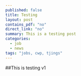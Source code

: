 ```yaml
---
published: false
title: Testing
layout: post
contains_pdf: "no"
direct_link: "no"
summary: This is a testing post
categories: 
  - job
  - news
tags: "jobs, cwp, tjings"
---
```


##This is testing v1


